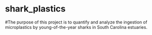 # shark_plastics

#The purpose of this project is to quantify and analyze the ingestion of microplastics by young-of-the-year sharks in South Carolina estuaries. 
